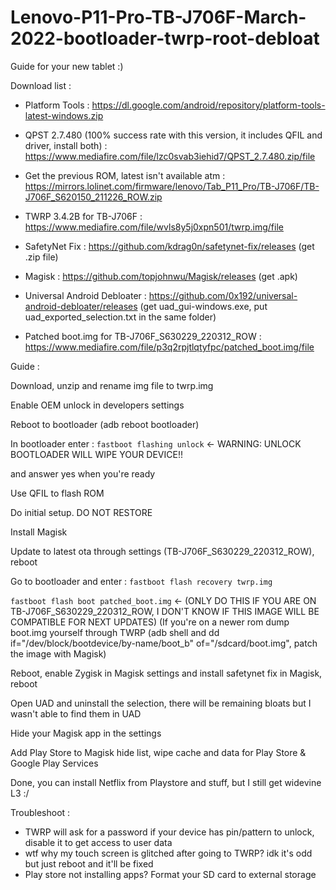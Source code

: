 # Lenovo-P11-Pro-TB-J706F-March-2022-bootloader-twrp-root-debloat
Guide for your new tablet :)

Download list : 

- Platform Tools : https://dl.google.com/android/repository/platform-tools-latest-windows.zip

- QPST 2.7.480 (100% success rate with this version, it includes QFIL and driver, install both) : https://www.mediafire.com/file/lzc0svab3iehid7/QPST_2.7.480.zip/file

- Get the previous ROM, latest isn't available atm : https://mirrors.lolinet.com/firmware/lenovo/Tab_P11_Pro/TB-J706F/TB-J706F_S620150_211226_ROW.zip

- TWRP 3.4.2B for TB-J706F : https://www.mediafire.com/file/wvls8y5j0xpn501/twrp.img/file

- SafetyNet Fix : https://github.com/kdrag0n/safetynet-fix/releases (get .zip file)

- Magisk : https://github.com/topjohnwu/Magisk/releases (get .apk)

- Universal Android Debloater : https://github.com/0x192/universal-android-debloater/releases (get uad_gui-windows.exe, put uad_exported_selection.txt in the same folder)

- Patched boot.img for TB-J706F_S630229_220312_ROW : https://www.mediafire.com/file/p3q2rpjtlqtyfpc/patched_boot.img/file

Guide : 

Download, unzip and rename img file to twrp.img

Enable OEM unlock in developers settings

Reboot to bootloader (adb reboot bootloader)

In bootloader enter :
`fastboot flashing unlock`  <- WARNING: UNLOCK BOOTLOADER WILL WIPE YOUR DEVICE!!

and answer yes when you're ready

Use QFIL to flash ROM

Do initial setup. DO NOT RESTORE

Install Magisk

Update to latest ota through settings (TB-J706F_S630229_220312_ROW), reboot

Go to bootloader and enter :
`fastboot flash recovery twrp.img`

`fastboot flash boot patched_boot.img` <- (ONLY DO THIS IF YOU ARE ON TB-J706F_S630229_220312_ROW, I DON'T KNOW IF THIS IMAGE WILL BE COMPATIBLE FOR NEXT UPDATES)
(If you're on a newer rom dump boot.img yourself through TWRP (adb shell and dd if="/dev/block/bootdevice/by-name/boot_b" of="/sdcard/boot.img", patch the image with Magisk)

Reboot, enable Zygisk in Magisk settings and install safetynet fix in Magisk, reboot

Open UAD and uninstall the selection, there will be remaining bloats but I wasn't able to find them in UAD

Hide your Magisk app in the settings

Add Play Store to Magisk hide list, wipe cache and data for Play Store & Google Play Services

Done, you can install Netflix from Playstore and stuff, but I still get widevine L3 :/


Troubleshoot :

- TWRP will ask for a password if your device has pin/pattern to unlock, disable it to get access to user data
- wtf why my touch screen is glitched after going to TWRP? idk it's odd but just reboot and it'll be fixed
- Play store not installing apps? Format your SD card to external storage
